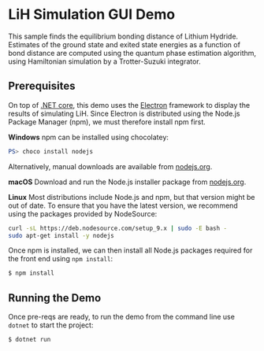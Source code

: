 # LiH Simulation GUI Demo #

This sample finds the equilibrium bonding distance of Lithium Hydride. Estimates of the ground
state and exited state energies as a function of bond distance are computed using the quantum 
phase estimation algorithm, using Hamiltonian simulation by a Trotter-Suzuki integrator.

## Prerequisites ##

On top of [.NET core](https://www.microsoft.com/net/learn/get-started/macos), 
this demo uses the [Electron](https://github.com/electron/electron) framework to display the results of simulating LiH.
Since Electron is distributed using the Node.js Package Manager (npm), we must therefore install npm first.

**Windows** npm can be installed using chocolatey:

```powershell
PS> choco install nodejs
```

Alternatively, manual downloads are available from [nodejs.org](https://nodejs.org/en/).

**macOS** Download and run the Node.js installer package from [nodejs.org](https://nodejs.org/en/).

**Linux** Most distributions include Node.js and npm, but that version might be out of date.
To ensure that you have the latest version, we recommend using the packages provided by NodeSource:

```bash
curl -sL https://deb.nodesource.com/setup_9.x | sudo -E bash -
sudo apt-get install -y nodejs
```

Once npm is installed, we can then install all Node.js packages required for the front end using `npm install`:

```bash
$ npm install
```

## Running the Demo ##

Once pre-reqs are ready, to run the demo from the command line use  `dotnet` to start the project:

```bash
$ dotnet run
```
